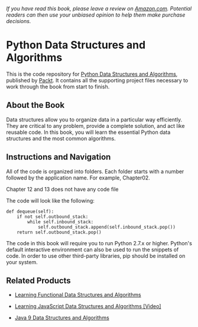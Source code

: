 
*If you have read this book, please leave a review on [Amazon.com](https://www.amazon.com/gp/product/1786467356).     Potential readers can then use your unbiased opinion to help them make purchase decisions.*

# Python Data Structures and Algorithms
This is the code repository for [Python Data Structures and Algorithms](https://www.packtpub.com/application-development/python-data-structures-and-algorithm?utm_source=github&utm_medium=repository&utm_campaign=9781786467355), published by [Packt](https://www.packtpub.com/?utm_source=github). It contains all the supporting project files necessary to work through the book from start to finish.
## About the Book
Data structures allow you to organize data in a particular way efficiently. They are critical to any problem, provide a complete solution, and act like reusable code. 
In this book, you will learn the essential Python data structures and the most common algorithms.
## Instructions and Navigation
All of the code is organized into folders. Each folder starts with a number followed by the application name. For example, Chapter02.

Chapter 12 and 13 does not have any code file

The code will look like the following:
```
def dequeue(self):
    if not self.outbound_stack:
        while self.inbound_stack:
            self.outbound_stack.append(self.inbound_stack.pop())
    return self.outbound_stack.pop()
```

The code in this book will require you to run Python 2.7.x or higher. Python's default interactive environment can also be used to run the snippets of code. In order to use other third-party libraries, pip should be installed on your system.

## Related Products
* [Learning Functional Data Structures and Algorithms](https://www.packtpub.com/application-development/learning-functional-data-structures-and-algorithms?utm_source=github&utm_medium=repository&utm_campaign=9781785888731)

* [Learning JavaScript Data Structures and Algorithms [Video]](https://www.packtpub.com/web-development/learning-javascript-data-structures-and-algorithms-video?utm_source=github&utm_medium=repository&utm_campaign=9781782175698)

* [Java 9 Data Structures and Algorithms](https://www.packtpub.com/application-development/java-9-data-structures-and-algorithms?utm_source=github&utm_medium=repository&utm_campaign=9781785889349)
